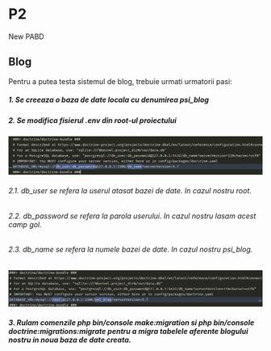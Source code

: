 # P2
New PABD


## Blog
Pentru a putea testa sistemul de blog, trebuie urmati urmatorii pasi:
##### 1. Se creeaza o baza de date locala cu denumirea ***psi_blog***
##### 2. Se modifica fisierul ***.env*** din root-ul proiectului
![](env-exemplu.png)
###### 2.1. *db_user* se refera la userul atasat bazei de date. In cazul nostru *root*.
###### 2.2. *db_password* se refera la parola userului. In cazul nostru lasam acest camp gol.
###### 2.3. *db_name* se refera la numele bazei de date. In cazul nostru *psi_blog*.
![](env-exemplu2.png)
##### 3. Rulam comenzile *php bin/console make:migration* si *php bin/console doctrine:migrations:migrate* pentru a migra tabelele aferente blogului nostru in noua baza de date creata.